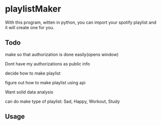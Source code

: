 # playlistMaker
With this program, witten in python, you can import your spotify playlist and it will create one for you.

## Todo
make so that authorization is done easily(opens window)
 
 Dont have my authorizations as public info
  
decide how to make playlist

figure out how to make playlist using api

Want solid data analysis

can do make type of playlist: Sad, Happy, Workout, Study


## Usage 
